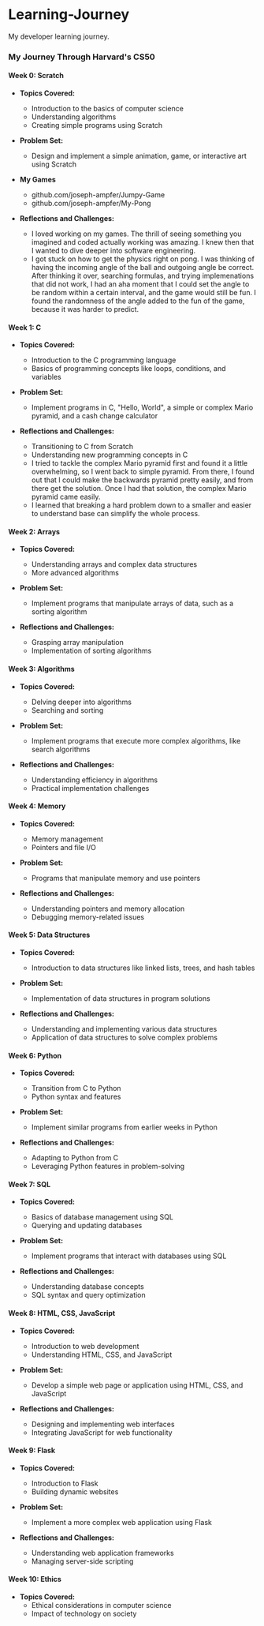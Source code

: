 # Learning-Journey
My developer learning journey.

### My Journey Through Harvard's CS50

#### Week 0: Scratch
- **Topics Covered:**
  - Introduction to the basics of computer science
  - Understanding algorithms
  - Creating simple programs using Scratch

- **Problem Set:**
  - Design and implement a simple animation, game, or interactive art using Scratch
 
- **My Games**
  - github.com/joseph-ampfer/Jumpy-Game
  - github.com/joseph-ampfer/My-Pong

- **Reflections and Challenges:**
  - I loved working on my games. The thrill of seeing something you imagined and coded actually working was amazing. I knew then that I wanted to dive deeper into software engineering.
  - I got stuck on how to get the physics right on pong. I was thinking of having the incoming angle of the ball and outgoing angle be correct. After thinking it over, searching formulas, and trying implemenations that did not work, I had an aha moment that I could set the angle to be random within a certain interval, and the game would still be fun. I found the randomness of the angle added to the fun of the game, because it was harder to predict.

#### Week 1: C
- **Topics Covered:**
  - Introduction to the C programming language
  - Basics of programming concepts like loops, conditions, and variables

- **Problem Set:**
  - Implement programs in C, "Hello, World", a simple or complex Mario pyramid, and a cash change calculator

- **Reflections and Challenges:**
  - Transitioning to C from Scratch
  - Understanding new programming concepts in C
  - I tried to tackle the complex Mario pyramid first and found it a little overwhelming, so I went back to simple pyramid. From there, I found out that I could make the backwards pyramid pretty easily, and from there get the solution. Once I had that solution, the complex Mario pyramid came easily.
  - I learned that breaking a hard problem down to a smaller and easier to understand base can simplify the whole process.

#### Week 2: Arrays
- **Topics Covered:**
  - Understanding arrays and complex data structures
  - More advanced algorithms

- **Problem Set:**
  - Implement programs that manipulate arrays of data, such as a sorting algorithm

- **Reflections and Challenges:**
  - Grasping array manipulation
  - Implementation of sorting algorithms

#### Week 3: Algorithms
- **Topics Covered:**
  - Delving deeper into algorithms
  - Searching and sorting

- **Problem Set:**
  - Implement programs that execute more complex algorithms, like search algorithms

- **Reflections and Challenges:**
  - Understanding efficiency in algorithms
  - Practical implementation challenges

#### Week 4: Memory
- **Topics Covered:**
  - Memory management
  - Pointers and file I/O

- **Problem Set:**
  - Programs that manipulate memory and use pointers

- **Reflections and Challenges:**
  - Understanding pointers and memory allocation
  - Debugging memory-related issues

#### Week 5: Data Structures
- **Topics Covered:**
  - Introduction to data structures like linked lists, trees, and hash tables

- **Problem Set:**
  - Implementation of data structures in program solutions

- **Reflections and Challenges:**
  - Understanding and implementing various data structures
  - Application of data structures to solve complex problems

#### Week 6: Python
- **Topics Covered:**
  - Transition from C to Python
  - Python syntax and features

- **Problem Set:**
  - Implement similar programs from earlier weeks in Python

- **Reflections and Challenges:**
  - Adapting to Python from C
  - Leveraging Python features in problem-solving

#### Week 7: SQL
- **Topics Covered:**
  - Basics of database management using SQL
  - Querying and updating databases

- **Problem Set:**
  - Implement programs that interact with databases using SQL

- **Reflections and Challenges:**
  - Understanding database concepts
  - SQL syntax and query optimization

#### Week 8: HTML, CSS, JavaScript
- **Topics Covered:**
  - Introduction to web development
  - Understanding HTML, CSS, and JavaScript

- **Problem Set:**
  - Develop a simple web page or application using HTML, CSS, and JavaScript

- **Reflections and Challenges:**
  - Designing and implementing web interfaces
  - Integrating JavaScript for web functionality

#### Week 9: Flask
- **Topics Covered:**
  - Introduction to Flask
  - Building dynamic websites

- **Problem Set:**
  - Implement a more complex web application using Flask

- **Reflections and Challenges:**
  - Understanding web application frameworks
  - Managing server-side scripting

#### Week 10: Ethics
- **Topics Covered:**
  - Ethical considerations in computer science
  - Impact of technology on society
